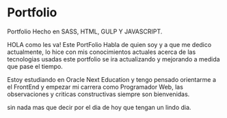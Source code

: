 # Portfolio
Portfolio Hecho en SASS, HTML, GULP Y JAVASCRIPT.

HOLA como les va! Este PortFolio Habla de quien soy y a que me dedico actualmente, lo hice con mis conocimientos actuales acerca de las tecnologias usadas 
este portfolio se  ira actualizando y mejorando a medida que pase el tiempo.

Estoy estudiando en Oracle Next Education y tengo pensado orientarme a el FrontEnd y empezar mi carrera como Programador Web, las observaciones 
y criticas constructivas siempre son bienvenidas.

sin nada mas que decir por el dia de hoy que tengan un lindo dia.
